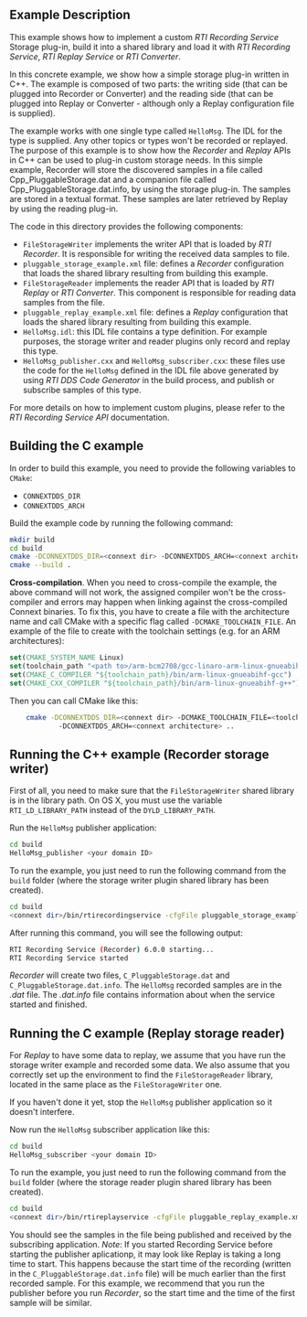 ## Example Description

This example shows how to implement a custom *RTI Recording Service* Storage 
plug-in, build it into a shared library and load it with *RTI Recording Service*,
 *RTI Replay Service* or *RTI Converter*.

In this concrete example, we show how a simple storage plug-in written in C++. 
The example is composed of two parts: the writing side (that can be plugged into 
Recorder or Converter) and the reading side (that can be plugged into Replay or 
Converter - although only a Replay configuration file is supplied).

The example works with one single type called `HelloMsg`. The IDL for the type is
supplied. Any other topics or types won't be recorded or replayed. The purpose
of this example is to show how the *Recorder* and *Replay* APIs in C++ can be 
used to plug-in custom storage needs. In this simple example, Recorder will 
store the discovered samples in a file called Cpp_PluggableStorage.dat and a 
companion file called Cpp_PluggableStorage.dat.info, by using the storage 
plug-in. The samples are stored in a textual format. These samples are later 
retrieved by Replay by using the reading plug-in.

The code in this directory provides the following components:

- `FileStorageWriter` implements the writer API that is loaded by 
   *RTI Recorder*. It is responsible for writing the received data samples to 
   file.
- `pluggable_storage_example.xml` file: defines a *Recorder* configuration 
   that loads the shared library resulting from building this example.
- `FileStorageReader` implements the reader API that is loaded by *RTI 
   Replay* or *RTI Converter*. This component is responsible for reading data 
   samples from the file.
- `pluggable_replay_example.xml` file: defines a *Replay* configuration that
   loads the shared library resulting from building this example.
- `HelloMsg.idl`: this IDL file contains a type definition. For example 
   purposes, the storage writer and reader plugins only record and replay this 
   type.
- `HelloMsg_publisher.cxx` and `HelloMsg_subscriber.cxx`: these files use 
   the code for the `HelloMsg` defined in the IDL file above generated by using 
   *RTI DDS Code Generator* in the build process, and publish or subscribe 
   samples of this type.

For more details on how to implement custom plugins, please refer to the 
*RTI Recording Service API* documentation.

## Building the C example

In order to build this example, you need to provide the following variables to
`CMake`:

- `CONNEXTDDS_DIR`
- `CONNEXTDDS_ARCH`

Build the example code by running the following command:

```bash
mkdir build
cd build
cmake -DCONNEXTDDS_DIR=<connext dir> -DCONNEXTDDS_ARCH=<connext architecture> ..
cmake --build .
```

**Cross-compilation**. 
When you need to cross-compile the example, the above
command will not work, the assigned compiler won't be the cross-compiler and
errors may happen when linking against the cross-compiled Connext binaries.
To fix this, you have to create a file with the architecture name and call 
CMake with a specific flag called ``-DCMAKE_TOOLCHAIN_FILE``.
An example of the file to create with the toolchain settings (e.g. for an 
ARM architectures):

```cmake
set(CMAKE_SYSTEM_NAME Linux)
set(toolchain_path "<path to>/arm-bcm2708/gcc-linaro-arm-linux-gnueabihf-raspbian")
set(CMAKE_C_COMPILER "${toolchain_path}/bin/arm-linux-gnueabihf-gcc")
set(CMAKE_CXX_COMPILER "${toolchain_path}/bin/arm-linux-gnueabihf-g++")
```

Then you can call CMake like this:

```bash
    cmake -DCONNEXTDDS_DIR=<connext dir> -DCMAKE_TOOLCHAIN_FILE=<toolchain file created above> 
            -DCONNEXTDDS_ARCH=<connext architecture> ..
```

## Running the C++ example (Recorder storage writer)

First of all, you need to make sure that the `FileStorageWriter` shared 
library is in the library path.  On OS X, you must use the variable 
`RTI_LD_LIBRARY_PATH` instead of the `DYLD_LIBRARY_PATH`.

Run the `HelloMsg` publisher application:

```bash
cd build
HelloMsg_publisher <your domain ID>
```

To run the example, you just need to run the following command from the `build`
folder (where the storage writer plugin shared library has been created).

```bash
cd build
<connext dir>/bin/rtirecordingservice -cfgFile pluggable_storage_example.xml -cfgName CppFileWriterExample -domainIdBase <your domain ID>
```

After running this command, you will see the following output:

```bash
RTI Recording Service (Recorder) 6.0.0 starting...
RTI Recording Service started
```

*Recorder* will create two files, `C_PluggableStorage.dat` and 
`C_PluggableStorage.dat.info`. The `HelloMsg` recorded samples are in the 
*.dat* file. The *.dat.info* file contains information about when the service 
started and finished.

## Running the C example (Replay storage reader)

For *Replay* to have some data to replay, we assume that you have run the 
storage writer example and recorded some data. We also assume that you correctly 
set up the environment to find the `FileStorageReader` library, located in 
the same place as the `FileStorageWriter` one.

If you haven't done it yet, stop the `HelloMsg` publisher application so it 
doesn't interfere.

Now run the `HelloMsg` subscriber application like this:

```bash
cd build
HelloMsg_subscriber <your domain ID>
```

To run the example, you just need to run the following command from the `build`
folder (where the storage reader plugin shared library has been created).

```bash
cd build
<connext dir>/bin/rtireplayservice -cfgFile pluggable_replay_example.xml -cfgName C_ReaderExample -domainIdBase <your domain ID>
```

You should see the samples in the file being published and received by the 
subscribing application. *Note*: If you started Recording Service before 
starting the publisher aplicationp, it may look like Replay is taking a long 
time to start. This happens because the start time of the recording (written in 
the `C_PluggableStorage.dat.info` file) will be much earlier than the first 
recorded sample. For this example, we recommend that you run the publisher 
before you run *Recorder*, so the start time and the time of the first sample 
will be similar. 